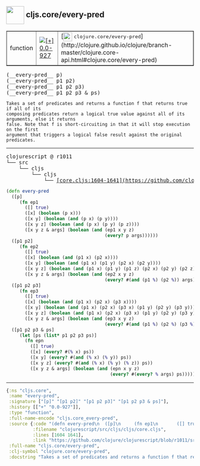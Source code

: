 ## <img width="48px" valign="middle" src="http://i.imgur.com/Hi20huC.png"> cljs.core/every-pred

 <table border="1">
<tr>
<td>function</td>
<td><a href="https://github.com/cljsinfo/api-refs/tree/0.0-927"><img valign="middle" alt="[+] 0.0-927" src="https://img.shields.io/badge/+-0.0--927-lightgrey.svg"></a> </td>
<td>
[<img height="24px" valign="middle" src="http://i.imgur.com/1GjPKvB.png"> <samp>clojure.core/every-pred</samp>](http://clojure.github.io/clojure/branch-master/clojure.core-api.html#clojure.core/every-pred)
</td>
</tr>
</table>

 <samp>
(__every-pred__ p)<br>
(__every-pred__ p1 p2)<br>
(__every-pred__ p1 p2 p3)<br>
(__every-pred__ p1 p2 p3 & ps)<br>
</samp>

```
Takes a set of predicates and returns a function f that returns true if all of its
composing predicates return a logical true value against all of its arguments, else it returns
false. Note that f is short-circuiting in that it will stop execution on the first
argument that triggers a logical false result against the original predicates.
```

---

 <pre>
clojurescript @ r1011
└── src
    └── cljs
        └── cljs
            └── <ins>[core.cljs:1604-1641](https://github.com/clojure/clojurescript/blob/r1011/src/cljs/cljs/core.cljs#L1604-L1641)</ins>
</pre>

```clj
(defn every-pred
  ([p]
     (fn ep1
       ([] true)
       ([x] (boolean (p x)))
       ([x y] (boolean (and (p x) (p y))))
       ([x y z] (boolean (and (p x) (p y) (p z))))
       ([x y z & args] (boolean (and (ep1 x y z)
                                     (every? p args))))))
  ([p1 p2]
     (fn ep2
       ([] true)
       ([x] (boolean (and (p1 x) (p2 x))))
       ([x y] (boolean (and (p1 x) (p1 y) (p2 x) (p2 y))))
       ([x y z] (boolean (and (p1 x) (p1 y) (p1 z) (p2 x) (p2 y) (p2 z))))
       ([x y z & args] (boolean (and (ep2 x y z)
                                     (every? #(and (p1 %) (p2 %)) args))))))
  ([p1 p2 p3]
     (fn ep3
       ([] true)
       ([x] (boolean (and (p1 x) (p2 x) (p3 x))))
       ([x y] (boolean (and (p1 x) (p2 x) (p3 x) (p1 y) (p2 y) (p3 y))))
       ([x y z] (boolean (and (p1 x) (p2 x) (p3 x) (p1 y) (p2 y) (p3 y) (p1 z) (p2 z) (p3 z))))
       ([x y z & args] (boolean (and (ep3 x y z)
                                     (every? #(and (p1 %) (p2 %) (p3 %)) args))))))
  ([p1 p2 p3 & ps]
     (let [ps (list* p1 p2 p3 ps)]
       (fn epn
         ([] true)
         ([x] (every? #(% x) ps))
         ([x y] (every? #(and (% x) (% y)) ps))
         ([x y z] (every? #(and (% x) (% y) (% z)) ps))
         ([x y z & args] (boolean (and (epn x y z)
                                       (every? #(every? % args) ps))))))))
```


---

```clj
{:ns "cljs.core",
 :name "every-pred",
 :signature ["[p]" "[p1 p2]" "[p1 p2 p3]" "[p1 p2 p3 & ps]"],
 :history [["+" "0.0-927"]],
 :type "function",
 :full-name-encode "cljs.core_every-pred",
 :source {:code "(defn every-pred\n  ([p]\n     (fn ep1\n       ([] true)\n       ([x] (boolean (p x)))\n       ([x y] (boolean (and (p x) (p y))))\n       ([x y z] (boolean (and (p x) (p y) (p z))))\n       ([x y z & args] (boolean (and (ep1 x y z)\n                                     (every? p args))))))\n  ([p1 p2]\n     (fn ep2\n       ([] true)\n       ([x] (boolean (and (p1 x) (p2 x))))\n       ([x y] (boolean (and (p1 x) (p1 y) (p2 x) (p2 y))))\n       ([x y z] (boolean (and (p1 x) (p1 y) (p1 z) (p2 x) (p2 y) (p2 z))))\n       ([x y z & args] (boolean (and (ep2 x y z)\n                                     (every? #(and (p1 %) (p2 %)) args))))))\n  ([p1 p2 p3]\n     (fn ep3\n       ([] true)\n       ([x] (boolean (and (p1 x) (p2 x) (p3 x))))\n       ([x y] (boolean (and (p1 x) (p2 x) (p3 x) (p1 y) (p2 y) (p3 y))))\n       ([x y z] (boolean (and (p1 x) (p2 x) (p3 x) (p1 y) (p2 y) (p3 y) (p1 z) (p2 z) (p3 z))))\n       ([x y z & args] (boolean (and (ep3 x y z)\n                                     (every? #(and (p1 %) (p2 %) (p3 %)) args))))))\n  ([p1 p2 p3 & ps]\n     (let [ps (list* p1 p2 p3 ps)]\n       (fn epn\n         ([] true)\n         ([x] (every? #(% x) ps))\n         ([x y] (every? #(and (% x) (% y)) ps))\n         ([x y z] (every? #(and (% x) (% y) (% z)) ps))\n         ([x y z & args] (boolean (and (epn x y z)\n                                       (every? #(every? % args) ps))))))))",
          :filename "clojurescript/src/cljs/cljs/core.cljs",
          :lines [1604 1641],
          :link "https://github.com/clojure/clojurescript/blob/r1011/src/cljs/cljs/core.cljs#L1604-L1641"},
 :full-name "cljs.core/every-pred",
 :clj-symbol "clojure.core/every-pred",
 :docstring "Takes a set of predicates and returns a function f that returns true if all of its\ncomposing predicates return a logical true value against all of its arguments, else it returns\nfalse. Note that f is short-circuiting in that it will stop execution on the first\nargument that triggers a logical false result against the original predicates."}

```
